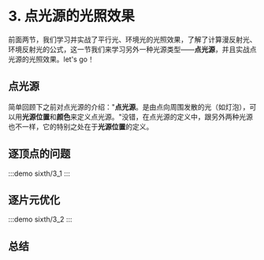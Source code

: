 # 3. 点光源的光照效果

前面两节，我们学习并实战了平行光、环境光的光照效果，了解了计算漫反射光、环境反射光的公式，这一节我们来学习另外一种光源类型——**点光源**，并且实战点光源的光照效果。let's go！

## 点光源

简单回顾下之前对点光源的介绍："**点光源**。是由点向周围发散的光（如灯泡），可以用**光源位置**和**颜色**来定义点光源。"没错，在点光源的定义中，跟另外两种光源也不一样，它的特别之处在于**光源位置**的定义。

## 逐顶点的问题

:::demo
sixth/3_1
:::

## 逐片元优化

:::demo
sixth/3_2
:::

## 总结
